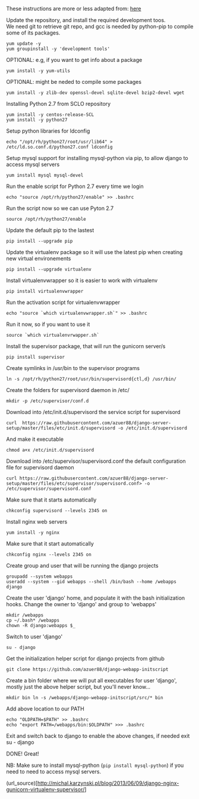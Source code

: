 These instructions are more or less adapted from: [here](http://michal.karzynski.pl/blog/2013/06/09/django-nginx-gunicorn-virtualenv-supervisor/)


Update the repository, and install the required development toos.  
We need git to retrieve git repo, and gcc is needed by python-pip 
to compile some of its packages.
```
yum update -y
yum groupinstall -y 'development tools'
```

OPTIONAL: e.g, if you want to get info about a package

```
yum install -y yum-utils
```

OPTIONAL: might be neded to compile some packages

```
yum install -y zlib-dev openssl-devel sqlite-devel bzip2-devel wget
```

Installing Python 2.7 from SCLO repository

```
yum install -y centos-release-SCL
yum install -y python27
```

Setup python libraries for ldconfig

```
echo "/opt/rh/python27/root/usr/lib64" > /etc/ld.so.conf.d/python27.conf ldconfig
```

Setup mysql support for installing mysql-python via pip, to allow django to access mysql servers

```
yum install mysql mysql-devel
```

Run the enable script for Python 2.7 every time we login

```
echo "source /opt/rh/python27/enable" >> .bashrc
```

Run the script now so we can use Pyton 2.7

```
source /opt/rh/python27/enable
```

Update the default pip to the lastest

```
pip install --upgrade pip
```

Update the virtualenv package so it will use the latest pip when creating new virtual environements

```
pip install --upgrade virtualenv
```

Install virtualenvwrapper so it is easier to work with virtualenv

```
pip install virtualenvwrapper
```

Run the activation script for virtualenvwrapper

```
echo "source `which virtualenvwrapper.sh`" >> .bashrc
```

Run it now, so if you want to use it

```
source `which virtualenvrwapper.sh`
```

Install the supervisor package, that will run the gunicorn server/s

```
pip install supervisor
```

Create symlinks in /usr/bin to the supervisor programs

```
ln -s /opt/rh/python27/root/usr/bin/supervisord{ctl,d} /usr/bin/
```

Create the folders for supervisord daemon in /etc/

```
mkdir -p /etc/supervisor/conf.d
```

Download into /etc/init.d/supervisord the service script for supervisord

```
curl  https://raw.githubusercontent.com/azuer88/django-server-setup/master/files/etc/init.d/supervisord -o /etc/init.d/supervisord
```

And make it executable

```
chmod a+x /etc/init.d/supervisord
```

Download into /etc/supervisor/supervisord.conf the default configuration file for supervisord daemon

```
curl https://raw.githubusercontent.com/azuer88/django-server-setup/master/files/etc/supervisor/supervisord.conf> -o /etc/supervisor/supervisord.conf
```

Make sure that it starts automatically

```
chkconfig supervisord --levels 2345 on
```

Install nginx web servers

```
yum install -y nginx
```

Make sure that it start automatically

```
chkconfig nginx --levels 2345 on
```

Create group and user that will be running the django projects

```
groupadd --system webapps
useradd --system --gid webapps --shell /bin/bash --home /webapps django
```

Create the user 'django' home, and populate it with the bash initialization hooks. Change the owner to 'django' and group to 'webapps'

```
mkdir /webapps
cp ~/.bash* /webapps
chown -R django:webapps $_
```

Switch to user 'django'

```
su - django
```

Get the initialization helper script for django projects from github

```
git clone https://github.com/azuer88/django-webapp-initscript
```

Create a bin folder where we will put all executables for user 'django', mostly just the above helper script, but you'll never know...

```
mkdir bin ln -s /webapps/django-webapp-initscript/src/* bin
```

Add above location to our PATH

```
echo "OLDPATH=$PATH" >> .bashrc
echo "export PATH=/webapps/bin:$OLDPATH" >>> .bashrc
```

Exit and switch back to django to enable the above changes, if needed exit su - django

DONE! Great!

NB: Make sure to install mysql-python (`pip install mysql-python`) if you need to need to access mysql servers.

(url_source)[<http://michal.karzynski.pl/blog/2013/06/09/django-nginx-gunicorn-virtualenv-supervisor/>]
